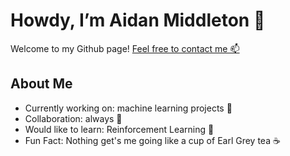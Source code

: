 # Howdy, I’m Aidan Middleton 👋
Welcome to my Github page!
[Feel free to contact me 📫](Aidan.Middleton@UTDallas.edu)

## About Me
 - Currently working on: machine learning projects 🤖
 - Collaboration: always 🤝
 - Would like to learn: Reinforcement Learning 🤔
 - Fun Fact: Nothing get's me going like a cup of Earl Grey tea ☕

<!---
aidan-middleton/aidan-middleton is a ✨ special ✨ repository because its `README.md` (this file) appears on your GitHub profile.
You can click the Preview link to take a look at your changes.
Badges aquired from:
--->

